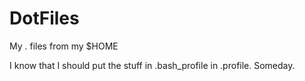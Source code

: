 DotFiles
========

My . files from my $HOME


I know that I should put the stuff in .bash_profile in .profile. Someday.
